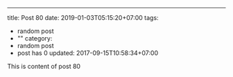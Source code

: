 ---
title: Post 80
date: 2019-01-03T05:15:20+07:00
tags:
  - random post
  - ""
category:
  - random post
  - post has 0
updated: 2017-09-15T10:58:34+07:00

This is content of post 80